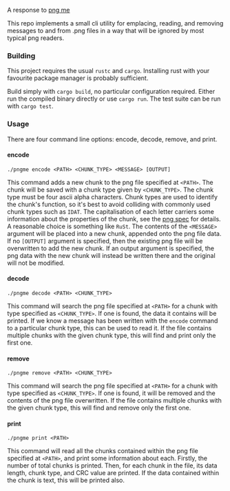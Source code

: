 A response to [png me](https://jrdngr.github.io/pngme_book)

This repo implements a small cli utility for emplacing, reading, and removing messages to and from .png files in a way that will be ignored by most typical png readers.

### Building

This project requires the usual `rustc` and `cargo`. Installing rust with your favourite package manager is probably sufficient.

Build simply with `cargo build`, no particular configuration required. Either run the compiled binary directly or use `cargo run`. The test suite can be run with `cargo test`.

### Usage

There are four command line options: encode, decode, remove, and print.

#### encode
`./pngme encode <PATH> <CHUNK_TYPE> <MESSAGE> [OUTPUT]`

This command adds a new chunk to the png file specified at `<PATH>`. The chunk will be saved with a chunk type given by `<CHUNK_TYPE>`. The chunk type must be four ascii alpha characters. Chunk types are used to identify the chunk's function, so it's best to avoid colliding with commonly used chunk types such as `IDAT`. The capitalisation of each letter carriers some information about the properties of the chunk, see the [png spec](http://www.libpng.org/pub/png/spec/1.2/PNG-Structure.html) for details. A reasonable choice is something like `RuSt`. The contents of the `<MESSAGE>` argument will be placed into a new chunk, appended onto the png file data. If no `[OUTPUT]` argument is specified, then the existing png file will be overwritten to add the new chunk. If an output argument is specified, the png data with the new chunk will instead be written there and the original will not be modified.

#### decode
`./pngme decode <PATH> <CHUNK_TYPE>`

This command will search the png file specified at `<PATH>` for a chunk with type specified as `<CHUNK_TYPE>`. If one is found, the data it contains will be printed. If we know a message has been written with the `encode` command to a particular chunk type, this can be used to read it. If the file contains multiple chunks with the given chunk type, this will find and print only the first one.

#### remove
`./pngme remove <PATH> <CHUNK_TYPE>`

This command will search the png file specified at `<PATH>` for a chunk with type specified as `<CHUNK_TYPE>`. If one is found, it will be removed and the contents of the png file overwritten. If the file contains multiple chunks with the given chunk type, this will find and remove only the first one.

#### print
`./pngme print <PATH>`

This command will read all the chunks contained within the png file specified at `<PATH>`, and print some information about each. Firstly, the number of total chunks is printed. Then, for each chunk in the file, its data length, chunk type, and CRC value are printed. If the data contained within the chunk is text, this will be printed also.
